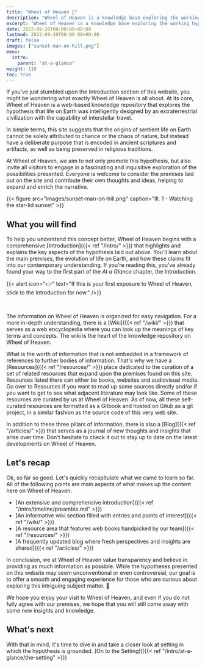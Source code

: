 ```yaml
---
title: "Wheel of Heaven 🌌"
description: "Wheel of Heaven is a knowledge base exploring the working hypothesis that life on Earth was intelligently designed by an extraterrestrial civilization, the so-called Elohim."
excerpt: "Wheel of Heaven is a knowledge base exploring the working hypothesis that life on Earth was intelligently designed by an extraterrestrial civilization, the so-called Elohim."
date: 2022-09-20T00:00:00+00:00
lastmod: 2022-09-20T00:00:00+00:00
draft: false
images: ["sunset-man-on-hill.png"]
menu:
  intro:
    parent: "at-a-glance"
weight: 110
toc: true
---
```


If you've just stumbled upon the Introduction section of this website, you might be wondering what exactly Wheel of Heaven is all about. At its core, Wheel of Heaven is a web-based knowledge repository that explores the hypothesis that life on Earth was intelligently designed by an extraterrestrial civilization with the capability of interstellar travel.

In simple terms, this site suggests that the origins of sentient life on Earth cannot be solely attributed to chance or the chaos of nature, but instead have a deliberate purpose that is encoded in ancient scriptures and artifacts, as well as being preserved in religious traditions.

At Wheel of Heaven, we aim to not only promote this hypothesis, but also invite all visitors to engage in a fascinating and inquisitive exploration of the possibilities presented. Everyone is welcome to consider the premises laid out on the site and contribute their own thoughts and ideas, helping to expand and enrich the narrative.

{{< figure src="images/sunset-man-on-hill.png" caption="Ill. 1 - Watching the star-lid sunset" >}}

## What you will find

To help you understand this concept better, Wheel of Heaven begins with a comprehensive [Introduction]({{< ref "/intro/" >}}) that highlights and explains the key aspects of the hypothesis laid out above. You'll learn about the main premises, the evolution of life on Earth, and how these claims fit into our contemporary understanding. If you're reading this, you've already found your way to the first part of the _At a Glance_ chapter, the Introduction.

{{< alert icon="👉" text="If this is your first exposure to Wheel of Heaven, stick to the Introduction for now." />}}

<br>

The information on Wheel of Heaven is organized for easy navigation. For a more in-depth understanding, there is a [Wiki]({{< ref "/wiki/" >}}) that serves as a web encyclopedia where you can look up the meanings of key terms and concepts. The wiki is the heart of the knowledge repository on Wheel of Heaven.

What is the worth of information that is not embedded in a framework of references to further bodies of information. That's why we have a [Resources]({{< ref "/resources/" >}}) place dedicated to the curation of a set of related resources that expand upon the premises found on this site. Resources listed there can either be books, websites and audiovisual media. Go over to Resources if you want to read up some sources directly and/or if you want to get to see what adjacent literature may look like. Some of these resources are curated by us at Wheel of Heaven. As of now, all these self-curated resources are formatted as a Gitbook and hosted on Gitub as a git project, in a similar fashion as the source code of this very web site.

In addition to these three pillars of information, there is also a [Blog]({{< ref "/articles/" >}}) that serves as a journal of new thoughts and insights that arise over time. Don't hesitate to check it out to stay up to date on the latest developments on Wheel of Heaven.

## Let's recap

Ok, so far so good. Let's quickly recapitulate what we came to learn so far. All of the following points are main aspects of what makes up the content here on Wheel of Heaven:

- [An extensive and comprehensive introduction]({{< ref "/intro/timeline/preamble.md" >}})
- [An informative wiki section filled with entries and points of interest]({{< ref "/wiki/" >}})
- [A resource area that features web books handpicked by our team]({{< ref "/resources/" >}})
- [A frequently updated blog where fresh perspectives and insights are shared]({{< ref "/articles/" >}})

In conclusion, we at Wheel of Heaven value transparency and believe in providing as much information as possible. While the hypotheses presented on this website may seem unconventional or even controversial, our goal is to offer a smooth and engaging experience for those who are curious about exploring this intriguing subject matter. 🙏

We hope you enjoy your visit to Wheel of Heaven, and even if you do not fully agree with our premises, we hope that you will still come away with some new insights and knowledge.

## What's next

With that in mind, it's time to dive in and take a closer look at setting in which the hypothesis is grounded. [On to the Setting!]({{< ref "/intro/at-a-glance/the-setting" >}})

